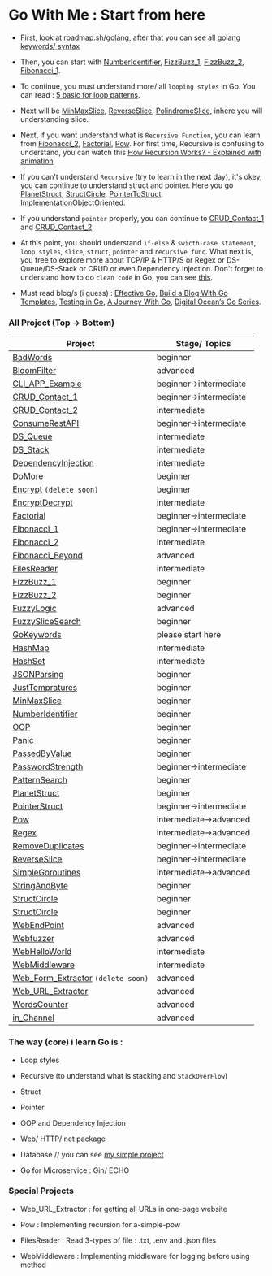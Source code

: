 # Go With Me : Start from here

- First, look at [roadmap.sh/golang](https://roadmap.sh/golang), after that you can see all [golang keywords/ syntax](https://github.com/Lukmanern/go-with-me/tree/master/GoKeywords)

- Then, you can start with [NumberIdentifier](https://github.com/Lukmanern/go-with-me/tree/master/NumberIdentifier), [FizzBuzz_1](https://github.com/Lukmanern/go-with-me/tree/master/FizzBuzz_1), [FizzBuzz_2](https://github.com/Lukmanern/go-with-me/tree/master/FizzBuzz_2), [Fibonacci_1](https://github.com/Lukmanern/go-with-me/tree/master/Fibonacci_1).

- To continue, you must understand more/ all `looping styles` in Go. You can read : [5 basic for loop patterns](https://yourbasic.org/golang/for-loop/).

- Next will be [MinMaxSlice](https://github.com/Lukmanern/go-with-me/tree/master/MinMaxSlice), [ReverseSlice](https://github.com/Lukmanern/go-with-me/tree/master/ReverseSlice), [PolindromeSlice](https://github.com/Lukmanern/go-with-me/tree/master/PolindromeSlice), inhere you will understanding slice.

- Next, if you want understand what is `Recursive Function`, you can learn from [Fibonacci_2](https://github.com/Lukmanern/go-with-me/tree/master/Fibonacci_2), [Factorial](https://github.com/Lukmanern/go-with-me/tree/master/Factorial), [Pow](https://github.com/Lukmanern/go-with-me/tree/master/Pow). For first time, Recursive is confusing to understand, you can watch this [How Recursion Works? - Explained with animation](https://www.youtube.com/watch?v=BNeOE1qMyRA&ab_channel=LiveToCode)

- If you can't understand `Recursive` (try to learn in the next day), it's okey, you can continue to understand struct and pointer. Here you go [PlanetStruct](https://github.com/Lukmanern/go-with-me/tree/master/PlanetStruct), [StructCircle](https://github.com/Lukmanern/go-with-me/tree/master/StructCircle), [PointerToStruct](https://github.com/Lukmanern/go-with-me/tree/master/PointerToStruct), [ImplementationObjectOriented](https://github.com/Lukmanern/go-with-me/tree/master/ImplementationObjectOriented).

- If you understand `pointer` properly, you can continue to [CRUD_Contact_1](https://github.com/Lukmanern/go-with-me/tree/master/CRUD_Contact_1) and [CRUD_Contact_2](https://github.com/Lukmanern/go-with-me/tree/master/CRUD_Contact_2).

- At this point, you should understand `if-else` & `swicth-case statement`, `loop styles`, `slice`, `struct`, `pointer` and `recursive func`. What next is, you free to explore more about TCP/IP & HTTP/S or Regex or DS-Queue/DS-Stack or CRUD or even Dependency Injection. Don't forget to understand how to do `clean code` in Go, you can see [this](https://github.com/Pungyeon/clean-go-article).

- Must read blog/s (i guess) : [Effective Go](https://go.dev/doc/effective_go), [Build a Blog With Go Templates](https://blog.jetbrains.com/go/2022/11/08/build-a-blog-with-go-templates/), [Testing in Go](https://blog.jetbrains.com/go/2022/11/22/comprehensive-guide-to-testing-in-go/), [A Journey With Go](https://medium.com/a-journey-with-go), [Digital Ocean’s Go Series](https://www.digitalocean.com/community/tutorial_series/how-to-code-in-go).

### All Project (Top &rarr; Bottom)

| Project                                                                                                      | Stage/ Topics              |
| ------------------------------------------------------------------------------------------------------------ | -------------------------- |
| [BadWords](https://github.com/Lukmanern/go-with-me/tree/master/BadWords)                                     | beginner                   |
| [BloomFilter](https://github.com/Lukmanern/go-with-me/tree/master/BloomFilter)                               | advanced                   |
| [CLI_APP_Example](https://github.com/Lukmanern/go-with-me/tree/master/CLI_APP_Example)                       | beginner&rarr;intermediate |
| [CRUD_Contact_1](https://github.com/Lukmanern/go-with-me/tree/master/CRUD_Contact_1)                         | beginner&rarr;intermediate |
| [CRUD_Contact_2](https://github.com/Lukmanern/go-with-me/tree/master/CRUD_Contact_2)                         | intermediate               |
| [ConsumeRestAPI](https://github.com/Lukmanern/go-with-me/tree/master/ConsumeRestAPI)                         | beginner&rarr;intermediate |
| [DS_Queue](https://github.com/Lukmanern/go-with-me/tree/master/DS_Queue)                                     | intermediate               |
| [DS_Stack](https://github.com/Lukmanern/go-with-me/tree/master/DS_Stack)                                     | intermediate               |
| [DependencyInjection](https://github.com/Lukmanern/go-with-me/tree/master/DependencyInjection)               | intermediate               |
| [DoMore](https://github.com/Lukmanern/go-with-me/tree/master/DoMore)                                         | beginner                   |
| [Encrypt](https://github.com/Lukmanern/go-with-me/tree/master/Encrypt) `(delete soon)`                       | beginner                   |
| [EncryptDecrypt](https://github.com/Lukmanern/go-with-me/tree/master/EncryptDecrypt)                         | intermediate               |
| [Factorial](https://github.com/Lukmanern/go-with-me/tree/master/Factorial)                                   | beginner&rarr;intermediate |
| [Fibonacci_1](https://github.com/Lukmanern/go-with-me/tree/master/Fibonacci_1)                               | beginner&rarr;intermediate |
| [Fibonacci_2](https://github.com/Lukmanern/go-with-me/tree/master/Fibonacci_2)                               | intermediate               |
| [Fibonacci_Beyond](https://github.com/Lukmanern/go-with-me/tree/master/Fibonacci_Beyond)                     | advanced                   |
| [FilesReader](https://github.com/Lukmanern/go-with-me/tree/master/FilesReader)                               | intermediate               |
| [FizzBuzz_1](https://github.com/Lukmanern/go-with-me/tree/master/FizzBuzz_1)                                 | beginner                   |
| [FizzBuzz_2](https://github.com/Lukmanern/go-with-me/tree/master/FizzBuzz_2)                                 | beginner                   |
| [FuzzyLogic](https://github.com/Lukmanern/go-with-me/tree/master/FuzzyLogic)                                 | advanced                   |
| [FuzzySliceSearch](https://github.com/Lukmanern/go-with-me/tree/master/FuzzySliceSearch)                     | beginner                   |
| [GoKeywords](https://github.com/Lukmanern/go-with-me/tree/master/GoKeywords)                                 | please start here          |
| [HashMap](https://github.com/Lukmanern/go-with-me/tree/master/HashMap)                                       | intermediate               |
| [HashSet](https://github.com/Lukmanern/go-with-me/tree/master/HashSet)                                       | intermediate               |
| [JSONParsing](https://github.com/Lukmanern/go-with-me/tree/master/JSONParsing)                               | beginner                   |
| [JustTempratures](https://github.com/Lukmanern/go-with-me/tree/master/JustTempratures)                       | beginner                   |
| [MinMaxSlice](https://github.com/Lukmanern/go-with-me/tree/master/MinMaxSlice)                               | beginner                   |
| [NumberIdentifier](https://github.com/Lukmanern/go-with-me/tree/master/NumberIdentifier)                     | beginner                   |
| [OOP](https://github.com/Lukmanern/go-with-me/tree/master/OOP)                                               | beginner                   |
| [Panic](https://github.com/Lukmanern/go-with-me/tree/master/Panic)                                           | beginner                   |
| [PassedByValue](https://github.com/Lukmanern/go-with-me/tree/master/PassedByValue)                           | beginner                   |
| [PasswordStrength](https://github.com/Lukmanern/go-with-me/tree/master/PasswordStrength)                     | beginner&rarr;intermediate |
| [PatternSearch](https://github.com/Lukmanern/go-with-me/tree/master/PatternSearch)                           | beginner                   |
| [PlanetStruct](https://github.com/Lukmanern/go-with-me/tree/master/PlanetStruct)                             | beginner                   |
| [PointerStruct](https://github.com/Lukmanern/go-with-me/tree/master/PointerStruct)                           | beginner&rarr;intermediate |
| [Pow](https://github.com/Lukmanern/go-with-me/tree/master/Pow)                                               | intermediate&rarr;advanced |
| [Regex](https://github.com/Lukmanern/go-with-me/tree/master/Regex)                                           | intermediate&rarr;advanced |
| [RemoveDuplicates](https://github.com/Lukmanern/go-with-me/tree/master/RemoveDuplicates)                     | beginner&rarr;intermediate |
| [ReverseSlice](https://github.com/Lukmanern/go-with-me/tree/master/ReverseSlice)                             | beginner&rarr;intermediate |
| [SimpleGoroutines](https://github.com/Lukmanern/go-with-me/tree/master/SimpleGoroutines)                     | intermediate&rarr;advanced |
| [StringAndByte](https://github.com/Lukmanern/go-with-me/tree/master/StringAndByte)                           | beginner                   |
| [StructCircle](https://github.com/Lukmanern/go-with-me/tree/master/StructCircle)                             | beginner                   |
| [StructCircle](https://github.com/Lukmanern/go-with-me/tree/master/StructCircle)                             | beginner                   |
| [WebEndPoint](https://github.com/Lukmanern/go-with-me/tree/master/WebEndPoint)                               | advanced                   |
| [Webfuzzer](https://github.com/Lukmanern/go-with-me/tree/master/Webfuzzer)                                   | advanced                   |
| [WebHelloWorld](https://github.com/Lukmanern/go-with-me/tree/master/WebHelloWorld)                           | intermediate               |
| [WebMiddleware](https://github.com/Lukmanern/go-with-me/tree/master/WebMiddleware)                           | intermediate               |
| [Web_Form_Extractor](https://github.com/Lukmanern/go-with-me/tree/master/Web_Form_Extractor) `(delete soon)` | advanced                   |
| [Web_URL_Extractor](https://github.com/Lukmanern/go-with-me/tree/master/Web_URL_Extractor)                   | advanced                   |
| [WordsCounter](https://github.com/Lukmanern/go-with-me/tree/master/WordsCounter)                             | advanced                   |
| [in_Channel](https://github.com/Lukmanern/go-with-me/tree/master/in_Channel)                                 | advanced                   |

### The way (core) i learn Go is :

- Loop styles

- Recursive (to understand what is stacking and `StackOverFlow`)

- Struct

- Pointer

- OOP and Dependency Injection

- Web/ HTTP/ net package

- Database // you can see [my simple project](https://github.com/Lukmanern/go-supabase)

- Go for Microservice : Gin/ ECHO

### Special Projects

- Web_URL_Extractor : for getting all URLs in one-page website

- Pow : Implementing recursion for a-simple-pow

- FilesReader : Read 3-types of file : .txt, .env and .json files

- WebMiddleware : Implementing middleware for logging before using method
